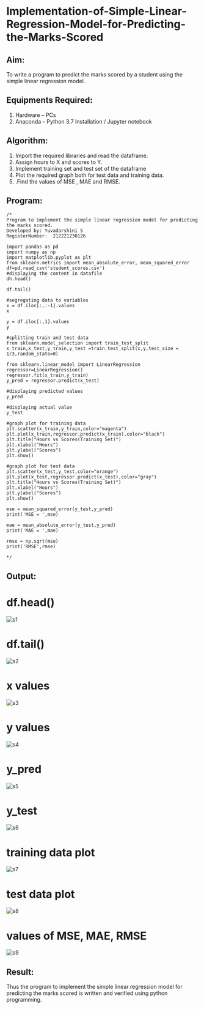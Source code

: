 # Implementation-of-Simple-Linear-Regression-Model-for-Predicting-the-Marks-Scored

## Aim:
To write a program to predict the marks scored by a student using the simple linear regression model.

## Equipments Required:
1. Hardware – PCs
2. Anaconda – Python 3.7 Installation / Jupyter notebook

## Algorithm:
1. Import the required libraries and read the dataframe.
2. Assign hours to X and scores to Y.
3. Implement training set and test set of the dataframe
4. Plot the required graph both for test data and training data.
5. .Find the values of MSE , MAE and RMSE.

## Program:
```
/*
Program to implement the simple linear regression model for predicting the marks scored.
Developed by: Yuvadarshini S
RegisterNumber:  212221230126

import pandas as pd
import numpy as np
import matplotlib.pyplot as plt
from sklearn.metrics import mean_absolute_error, mean_squared_error
df=pd.read_csv('student_scores.csv')
#displaying the content in datafile
dh.head()

df.tail()

#segregating data to variables
x = df.iloc[:,:-1].values
x

y = df.iloc[:,1].values
y

#splitting train and test data
from sklearn.model_selection import train_test_split
x_train,x_test,y_train,y_test =train_test_split(x,y,test_size = 1/3,random_state=0)

from sklearn.linear_model import LinearRegression
regressor=LinearRegression()
regressor.fit(x_train,y_train)
y_pred = regressor.predict(x_test)

#displaying predicted values
y_pred

#displaying actual value
y_test

#graph plot for training data
plt.scatter(x_train,y_train,color="magenta")
plt.plot(x_train,regressor.predict(x_train),color="black")
plt.title("Hours vs Scores(Training Set)")
plt.xlabel("Hours")
plt.ylabel("Scores")
plt.show()

#graph plot for test data 
plt.scatter(x_test,y_test,color="orange") 
plt.plot(x_test,regressor.predict(x_test),color="gray") 
plt.title("Hours vs Scores(Training Set)") 
plt.xlabel("Hours") 
plt.ylabel("Scores") 
plt.show()

mse = mean_squared_error(y_test,y_pred) 
print('MSE = ',mse) 

mae = mean_absolute_error(y_test,y_pred) 
print('MAE = ',mae) 

rmse = np.sqrt(mse) 
print('RMSE',rmse)

*/
```

## Output:
# df.head()
![s1](https://user-images.githubusercontent.com/93482485/228900151-c14c3a85-8fdf-4e71-8373-dd1a993cbe15.jpg)

# df.tail()
![s2](https://user-images.githubusercontent.com/93482485/228900278-2d8fe404-e60c-4052-8296-8252e8009617.jpg)

# x values
![s3](https://user-images.githubusercontent.com/93482485/228900295-2ff58552-36cf-4d40-9d44-62eb42f5dce6.jpg)

# y values
![s4](https://user-images.githubusercontent.com/93482485/228900323-37c9506b-6c1d-460e-afa4-20149a6b32fa.jpg)

# y_pred
![s5](https://user-images.githubusercontent.com/93482485/228900355-797a71a6-9abf-48f6-8ddb-d4b87546ece2.jpg)

# y_test
![s6](https://user-images.githubusercontent.com/93482485/228900383-9f7eab1e-d983-4172-bcfe-fb7122b691c4.jpg)

# training data plot
![s7](https://user-images.githubusercontent.com/93482485/228900423-f959fe5f-9417-4674-bdc7-8900aac9753c.jpg)

# test data plot
![s8](https://user-images.githubusercontent.com/93482485/228900458-41836277-ba92-4e86-8d77-01f95d5b7c1c.jpg)

# values of MSE, MAE, RMSE
![s9](https://user-images.githubusercontent.com/93482485/228900486-25d7de5b-25d8-4ca7-a4ed-5633db0a5b75.jpg)



## Result:
Thus the program to implement the simple linear regression model for predicting the marks scored is written and verified using python programming.

